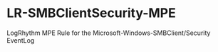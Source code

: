 # LR-SMBClientSecurity-MPE
LogRhythm MPE Rule for the Microsoft-Windows-SMBClient/Security EventLog
